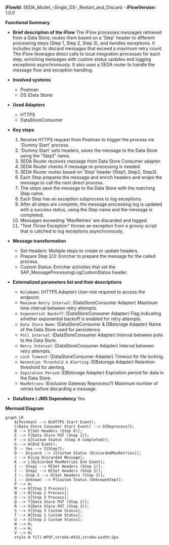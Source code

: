 **iFlowId**: SEDA_Model_-_Single_DS_-_Restart_and_Discard - **iFlowVersion**: 1.0.0

**Functional Summary**

- **Brief description of the iFlow**
The iFlow processes messages retrieved from a Data Store, routes them based on a 'Step' header to different processing steps (Step 1, Step 2, Step 3), and handles exceptions. It includes logic to discard messages that exceed a maximum retry count. The iFlow leverages direct calls to local integration processes for each step, enriching messages with custom status updates and logging exceptions asynchronously. It also uses a SEDA router to handle the message flow and exception handling.

- **Involved systems**
    - Postman
    - DS (Data Store)

- **Used Adapters**
    - HTTPS
    - DataStoreConsumer

- **Key steps**
    1. Receive HTTPS request from Postman to trigger the process via 'Dummy Start' process.
    2. 'Dummy Start' sets headers, saves the message to the Data Store using the "Step1" name.
    3. SEDA Router receives message from Data Store Consumer adapter.
    4. SEDA Router checks if message re-processing is needed.
    5. SEDA Router routes based on 'Step' header (Step1, Step2, Step3).
    6. Each Step prepares the message and enrich headers and wraps the message to call the next direct process.
    7. The steps save the message to the Data Store with the matching Step name.
    8. Each Step has an exception subprocess to log exceptions.
    9. After all steps are complete, the message processing log is updated with a success status, using the Step name and the message is completed.
    10. Messages exceeding 'MaxRetries' are discarded and logged.
    11. "Test Throw Exception" throws an exception from a groovy script that is catched to log exceptions asynchronously.

- **Message transformation**
    - Set Headers: Multiple steps to create or update headers.
    - Prepare Step 2/3: Enricher to prepare the message for the called process.
    - Custom Status: Enricher activities that set the SAP_MessageProcessingLogCustomStatus header.

- **Externalized parameters list and their descriptions**
    - `RoleName`: (HTTPS Adapter) User role required to access the endpoint.
    - `Maximum Retry Interval`: (DataStoreConsumer Adapter) Maximum time interval between retry attempts.
    - `Exponential Backoff`: (DataStoreConsumer Adapter) Flag indicating whether exponential backoff is enabled for retry attempts.
    - `Data Store Name`: (DataStoreConsumer & DBstorage Adapter) Name of the Data Store used for persistence.
    - `Poll Interval`: (DataStoreConsumer Adapter) Interval between polls to the Data Store.
    - `Retry Interval`: (DataStoreConsumer Adapter) Interval between retry attempts.
    - `Lock Timeout`: (DataStoreConsumer Adapter) Timeout for file locking.
    - `Retention Threshold 4 Alerting`: (DBstorage Adapter) Retention threshold for alerting.
    - `Expiration Period`: (DBstorage Adapter) Expiration period for data in the Data Store.
    - `MaxRetries`: (Exclusive Gateway Reprocess?) Maximum number of retries before discarding a message.

- **DataStore / JMS Dependency**
Yes

**Mermaid Diagram**

```mermaid
graph LR
    A[Postman] --> B(HTTPS Start Event);
    C(Data Store Consumer Start Event) --> D{Reprocess?};
    B --> E[Set Headers (Step 0)];
    E --> F[Data Store PUT (Step 1)];
    F --> G[Custom Status (Step 0 Completed)];
    G --> H(End Event);
    D -- Yes --> I{Step?};
    D -- Discard --> J[Custom Status (DiscardedMaxRetries)];
    J --> K[Log Discarded Message];
    K --> L(Discarded MaxRetries End Event);
    I -- Step1 --> M[Set Headers (Step 1)];
    I -- Step2 --> N[Set Headers (Step 2)];
    I -- Step 3 --> O[Set Headers (Step 3)];
    I -- Unknown --> P[Custom Status (UnknownStep)];
    P --> H;
    M --> Q[Step 1 Process];
    N --> R[Step 2 Process];
    O --> S[Step 3 Process];
    Q --> T[Data Store PUT (Step 2)];
    R --> U[Data Store PUT (Step 3)];
    S --> V[Step 3 Custom Status];
    T --> W[Step 1 Custom Status];
    U --> X[Step 2 Custom Status];
    W --> H;
    X --> H;
    V --> H;
    style H fill:#f9f,stroke:#333,stroke-width:2px
```
